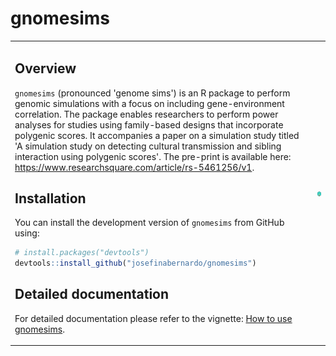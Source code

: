 # gnomesims

<table>
<tr>
<td>
  
## Overview

`gnomesims` (pronounced 'genome sims') is an R package to perform genomic simulations with a focus on including gene-environment correlation. The package enables researchers to perform power analyses for studies using family-based designs that incorporate polygenic scores. It accompanies a paper on a simulation study titled 'A simulation study on detecting cultural transmission and sibling interaction using polygenic scores'. The pre-print is available here: https://www.researchsquare.com/article/rs-5461256/v1.

## Installation

You can install the development version of `gnomesims` from GitHub using:

```r
# install.packages("devtools")
devtools::install_github("josefinabernardo/gnomesims")
```

## Detailed documentation

For detailed documentation please refer to the vignette: [How to use gnomesims](https://josefinabernardo.github.io/gnomesims/articles/gnomesims.html).

</td>
<td>
<img src="man/figures/logo.png" alt="Gnomesims Logo" />
</td>
</tr>
</table>

